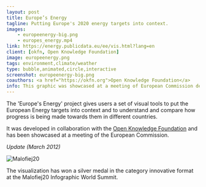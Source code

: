 ```yaml
---
layout: post
title: Europe’s Energy
tagline: Putting Europe's 2020 energy targets into context.
images:
    - europeenergy-big.png
    - europes_energy.mp4
link: https://energy.publicdata.eu/ee/vis.html?lang=en
client: [okfn, Open Knowledge Foundation]
image: europeenergy.png
tags: environment,climate/weather
type: bubble,animated,circle,interactive
screenshot: europeenergy-big.png
coauthors: <a href="https://okfn.org">Open Knowledge Foundation</a>
info: This graphic was showcased at a meeting of European Commission dedicated to climate change. Also this got me my first Malofiej medal in 2012 (silver, yay!)
---
```


The 'Europe's Energy' project gives users a set of visual tools to put the European Energy targets into context and to understand and compare how progress is being made towards them in different countries.

It was developed in collaboration with the [Open Knowledge Foundation](https://okfn.org) and has been showcased at a meeting of the European Commission.

_Update (March 2012)_

![Malofiej20](/images/malofiej20.png)

The visualization has won a silver medal in the category innovative format at the Malofiej20 Infographic World Summit.
